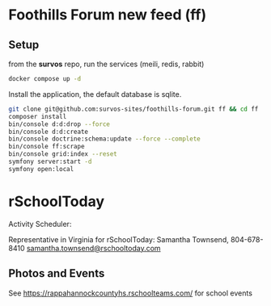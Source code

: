 # Foothills Forum new feed (ff)

## Setup

from the __survos__ repo, run the services (meili, redis, rabbit)
```bash
docker compose up -d
```

Install the application, the default database is sqlite.

```bash
git clone git@github.com:survos-sites/foothills-forum.git ff && cd ff
composer install
bin/console d:d:drop --force
bin/console d:d:create
bin/console doctrine:schema:update --force --complete
bin/console ff:scrape
bin/console grid:index --reset
symfony server:start -d
symfony open:local 
```

# rSchoolToday

Activity Scheduler: 

Representative in Virginia for rSchoolToday:  Samantha Townsend, 804-678-8410 samantha.townsend@rschooltoday.com

## Photos and Events

See https://rappahannockcountyhs.rschoolteams.com/ for school events 

